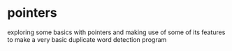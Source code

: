# pointers
exploring some basics with pointers  and making use of some of its features to make a very basic duplicate word detection program
